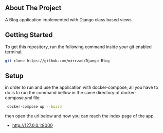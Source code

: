 <!-- ABOUT THE PROJECT -->
## About The Project

A Blog application implemented with Django class based views. 


<!-- GETTING STARTED -->
## Getting Started

To get this repository, run the following command inside your git enabled terminal.
  ```sh
  git clone https://github.com/mirrzad/Django-Blog
  ```

<!-- Setup -->
## Setup

in order to run and use the application with docker-compose, all you have to do is to run the 
command bellow in the same directory of docker-compose.yml file.

 ```sh
  docker-compose up --build
  ```
then open the url below and now you can reach the index page of the app.

* http://127.0.0.1:8000

